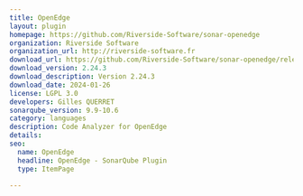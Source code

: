 ```yaml
---
title: OpenEdge
layout: plugin
homepage: https://github.com/Riverside-Software/sonar-openedge
organization: Riverside Software
organization_url: http://riverside-software.fr
download_url: https://github.com/Riverside-Software/sonar-openedge/releases/download/V2.24.1/sonar-openedge-plugin-2.24.3.jar
download_version: 2.24.3
download_description: Version 2.24.3
download_date: 2024-01-26
license: LGPL 3.0
developers: Gilles QUERRET
sonarqube_version: 9.9-10.6
category: languages
description: Code Analyzer for OpenEdge
details: 
seo:
  name: OpenEdge
  headline: OpenEdge - SonarQube Plugin
  type: ItemPage

---
```

